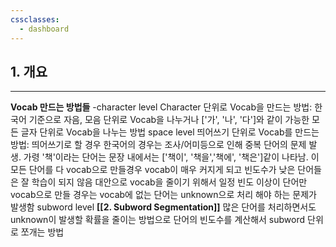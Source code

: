 ```yaml
---
cssclasses:
  - dashboard
---
```

## 1. 개요
---
**Vocab 만드는 방법들**
-character level
	Character 단위로 Vocab을 만드는 방법: 한국어 기준으로 자음, 모음 단위로 Vocab을 나누거나 ['가', '나', '다']와 같이 가능한 모든 글자 단위로 Vocab을 나누는 방법
space level
	띄어쓰기 단위로 Vocab를 만드는 방법: 띄어쓰기로 할 경우 한국어의 경우는 조사/어미등으로 인해 중복 단어의 문제 발생. 가령 '책'이라는 단어는 문장 내에서는 ['책이', '책을','책에', '책은']같이 나타남.
	이 모든 단어를 다 vocab으로 만들경우 vocab이 매우 커지게 되고 빈도수가 낮은 단어들은 잘 학습이 되지 않음
	대안으로 vocab을 줄이기 위해서 일정 빈도 이상이 단어만 vocab으로 만들 경우는 vocab에 없는 단어는 unknown으로 처리 해야 하는 문제가 발생함
subword level **[[2. Subword Segmentation]]**
	많은 단어를 처리하면서도 unknown이 발생할 확률을 줄이는 방법으로 단어의 빈도수를 계산해서 subword 단위로 쪼개는 방법
		 